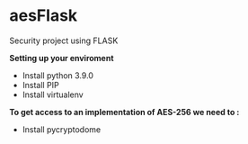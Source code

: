 # aesFlask
Security project using FLASK 

<b>Setting up your enviroment</b>

- Install python 3.9.0
- Install PIP
- Install virtualenv

<b>To get access to an implementation of AES-256 we need to :</b>
- Install pycryptodome

